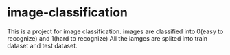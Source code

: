 # image-classification
This is a project for image classification. images are classified into 0(easy to recognize) and 1(hard to recognize)
All the iamges are splited into train dataset and test dataset.
